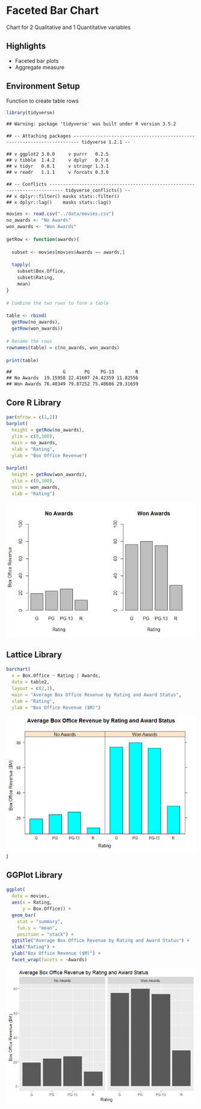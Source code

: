 # Faceted Bar Chart

Chart for 2 Qualitative and 1 Quantitative variables

## Highlights

* Faceted bar plots
* Aggregate measure

## Environment Setup


Function to create table rows

``` r
library(tidyverse)
```

    ## Warning: package 'tidyverse' was built under R version 3.5.2

    ## -- Attaching packages ------------------------------------------------------------------------ tidyverse 1.2.1 --

    ## v ggplot2 3.0.0     v purrr   0.2.5
    ## v tibble  1.4.2     v dplyr   0.7.6
    ## v tidyr   0.8.1     v stringr 1.3.1
    ## v readr   1.1.1     v forcats 0.3.0

    ## -- Conflicts --------------------------------------------------------------------------- tidyverse_conflicts() --
    ## x dplyr::filter() masks stats::filter()
    ## x dplyr::lag()    masks stats::lag()

``` r
movies <- read.csv("../data/movies.csv")
no_awards <- "No Awards"
won_awards <- "Won Awards"

getRow <- function(awards){
  
  subset <- movies[movies$Awards == awards,]
  
  tapply(
    subset$Box.Office,
    subset$Rating,
    mean)
}

# Combine the two rows to form a table

table <- rbind(
  getRow(no_awards),
  getRow(won_awards))

# Rename the rows
rownames(table) = c(no_awards, won_awards)

print(table)
```

    ##                   G       PG    PG-13        R
    ## No Awards  19.15958 22.41607 24.42359 11.82556
    ## Won Awards 76.40349 79.87252 75.48686 29.31659

## Core R Library


``` r
par(mfrow = c(1,2))
barplot(
  height = getRow(no_awards),
  ylim = c(0,100),
  main = no_awards,
  xlab = "Rating",
  ylab = "Box Office Revenue")

barplot(
  height = getRow(won_awards),
  ylim = c(0,100),
  main = won_awards,
  xlab = "Rating")
```

![](../../images/statistics/faceted_bar_chart_2quan_1qual_1.png)


## Lattice Library

``` r
barchart(
  x = Box.Office ~ Rating | Awards,
  data = table2,
  layout = c(2,1),
  main = "Average Box Office Revenue by Rating and Award Status",
  xlab = "Rating",
  ylab = "Box Office Revenue ($M)")
```

![](../../images/statistics/faceted_bar_chart_2quan_1qual_2.png))

## GGPlot Library

``` r
ggplot(
  data = movies,
  aes(x = Rating,
      y = Box.Office)) +
  geom_bar(
    stat = "summary",
    fun.y = "mean",
    position = "stack") +
  ggtitle("Average Box Office Revenue by Rating and Award Status") +
  xlab("Rating") +
  ylab("Box Office Revenue ($M)") +
  facet_wrap(facets = ~Awards)
```

![](../../images/statistics/faceted_bar_chart_2quan_1qual_3.png)